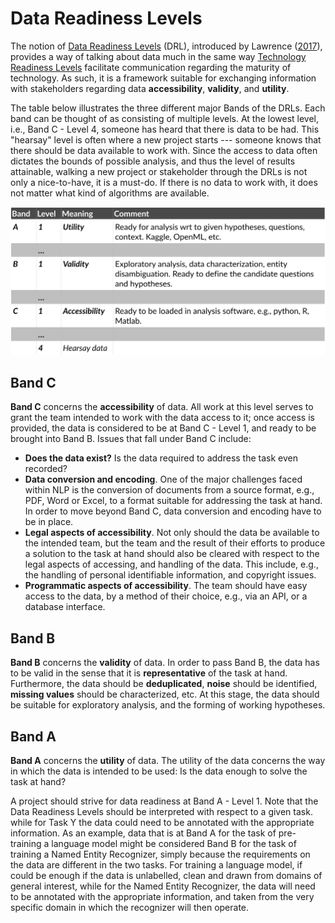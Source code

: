 # Data Readiness Levels

The notion of [Data Readiness Levels](http://data-readiness.org/) (DRL), introduced by Lawrence 
([2017](https://arxiv.org/abs/1705.02245)), provides a way of 
talking about data much in the same way [Technology Readiness Levels](https://en.wikipedia.org/wiki/Technology_readiness_level) facilitate 
communication regarding the maturity of technology. As such, it is a framework suitable for
exchanging information with stakeholders regarding data **accessibility**, **validity**, and **utility**.

The table below illustrates the three different major Bands of the DRLs. Each band can be thought of as consisting of multiple
levels. At the lowest level, i.e., Band C - Level 4, someone has heard that there is data to be had. This "hearsay" level is
often where a new project starts --- someone knows that there should be data available to work with. Since the access
to data often dictates the bounds of possible analysis, and thus the level of results attainable, walking a new project
or stakeholder through the DRLs is not only a nice-to-have, it is a must-do. If there is no data to work with, it does
not matter what kind of algorithms are available.


![Data Readiness Levels table](img/drl-table.png)


## Band C

**Band C** concerns the **accessibility** of data. All work at this level serves to grant the team 
intended to work with the data access to it; once access is provided, the data is considered to be at Band C - Level 1, 
and ready to be brought into Band B. Issues that fall under Band C include:
 *  **Does the data exist?** Is the data required to address the task even recorded?
 *  **Data conversion and encoding**. One of the major challenges faced within NLP is the conversion of
documents from a source format, e.g., PDF, Word or Excel, to a format suitable for addressing the task at hand. 
In order to move beyond Band C, data conversion and encoding have to be in place.
  * **Legal aspects of accessibility**. Not only should the data be available to the intended team, but the team and the
  result of their efforts to produce a solution to the task at hand should also be cleared with respect to the legal aspects
  of accessing, and handling of the data. This include, e.g., the handling of personal identifiable information, and 
  copyright issues.
 * **Programmatic aspects of accessibility**. The team should have easy access to the data, by a method of their choice, 
  e.g., via an API, or a database interface.

## Band B

**Band B** concerns the **validity** of data. In order to pass Band B, the data has to be valid in the sense that it is
**representative** of the task at hand. Furthermore, the data should be **deduplicated**, **noise** should be identified, 
**missing values** should be characterized, etc. At this stage, the data should be suitable for exploratory analysis, and the 
forming of working hypotheses.

## Band A

**Band A** concerns the **utility** of data. The utility of the data concerns the way in which the data is intended to be
used: Is the data enough to solve the task at hand?


A project should strive for data readiness at Band A - Level 1. Note that the Data Readiness Levels should be 
interpreted with respect to a given task. while for Task Y the data could need to be annotated with the appropriate 
information. As an example, data that is at Band A for the task of pre-training a language model might be considered 
Band B for the task of training a Named Entity Recognizer, simply because the requirements on the data are different 
in the two tasks. For training a language model, if could be enough if the data is unlabelled, clean and drawn from 
domains of general interest, while for the Named Entity Recognizer, the data will need to be annotated with the 
appropriate information, and taken from the very specific domain in which the recognizer will then operate.
